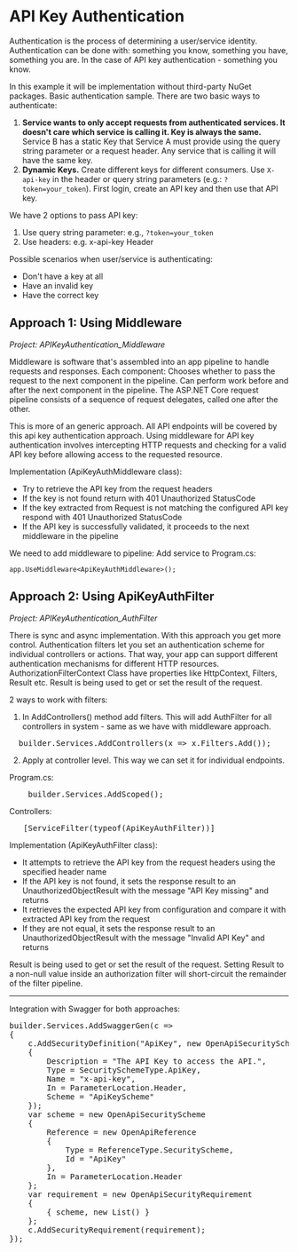 # API Key Authentication

Authentication is the process of determining a user/service identity. Authentication can be done with: something you know, something you have, something you are. In the case of API key authentication - something you know. 

In this example it will be implementation without third-party NuGet packages. Basic authentication sample. There are two basic ways to authenticate:

1. **Service wants to only accept requests from authenticated services. It doesn't care which service is calling it. Key is always the same.** Service B has a static Key that Service A must provide using the query string parameter or a request header. Any service that is calling it will have the same key.
2. **Dynamic Keys.** Create different keys for different consumers. Use `X-api-key` in the header or query string parameters (e.g.: `?token=your_token`). First login, create an API key and then use that API key.

We have 2 options to pass API key:

1. Use query string parameter: e.g., `?token=your_token`
2. Use headers: e.g. x-api-key Header

Possible scenarios when user/service is authenticating:

- Don't have a key at all
- Have an invalid key
- Have the correct key

## Approach 1: Using Middleware
*Project: APIKeyAuthentication_Middleware*

Middleware is software that's assembled into an app pipeline to handle requests and responses. Each component: Chooses whether to pass the request to the next component in the pipeline. Can perform work before and after the next component in the pipeline. The ASP.NET Core request pipeline consists of a sequence of request delegates, called one after the other. 

This is more of an generic approach. All API endpoints will be covered by this api key authentication approach. Using middleware for API key authentication involves intercepting HTTP requests and checking for a valid API key before allowing access to the requested resource.

Implementation (ApiKeyAuthMiddleware class): 
- Try to retrieve the API key from the request headers
- If the key is not found return with 401 Unauthorized StatusCode
- If the key extracted from Request is not matching the configured API key respond with 401 Unauthorized StatusCode
- If the API key is successfully validated, it proceeds to the next middleware in the pipeline

We need to add middleware to pipeline: Add service to Program.cs:

```app.UseMiddleware<ApiKeyAuthMiddleware>();```

## Approach 2: Using ApiKeyAuthFilter
*Project: APIKeyAuthentication_AuthFilter*

There is sync and async implementation. With this approach you get more control. Authentication filters let you set an authentication scheme for individual controllers or actions. That way, your app can support different authentication mechanisms for different HTTP resources. AuthorizationFilterContext Class have properties like HttpContext, Filters, Result etc. Result is being used to get or set the result of the request.

2 ways to work with filters:
1. In AddControllers() method add filters. This will add AuthFilter for all controllers in system - same as we have with middleware approach.
<pre>
  builder.Services.AddControllers(x => x.Filters.Add<ApiKeyAuthFilter>()); 
</pre>

2. Apply at controller level. This way we can set it for individual endpoints.

Program.cs:
<pre>
    builder.Services.AddScoped<ApiKeyAuthFilter>();
</pre>
Controllers:
<pre>
   [ServiceFilter(typeof(ApiKeyAuthFilter))]
</pre>

Implementation (ApiKeyAuthFilter class): 
- It attempts to retrieve the API key from the request headers using the specified header name
- If the API key is not found, it sets the response result to an UnauthorizedObjectResult with the message "API Key missing" and returns
- It retrieves the expected API key from configuration and compare it with extracted API key from the request
- If they are not equal, it sets the response result to an UnauthorizedObjectResult with the message "Invalid API Key" and returns

Result is being used to get or set the result of the request. Setting Result to a non-null value inside an authorization filter will short-circuit the remainder of the filter pipeline.
<hr/>

Integration with Swagger for both approaches:
<pre>
builder.Services.AddSwaggerGen(c =>
{
    c.AddSecurityDefinition("ApiKey", new OpenApiSecurityScheme
    {
        Description = "The API Key to access the API.",
        Type = SecuritySchemeType.ApiKey,
        Name = "x-api-key",
        In = ParameterLocation.Header,
        Scheme = "ApiKeyScheme"
    });
    var scheme = new OpenApiSecurityScheme
    {
        Reference = new OpenApiReference
        {
            Type = ReferenceType.SecurityScheme,
            Id = "ApiKey"
        },
        In = ParameterLocation.Header
    };
    var requirement = new OpenApiSecurityRequirement
    {
        { scheme, new List<string>() }
    };
    c.AddSecurityRequirement(requirement);
});
</pre>
